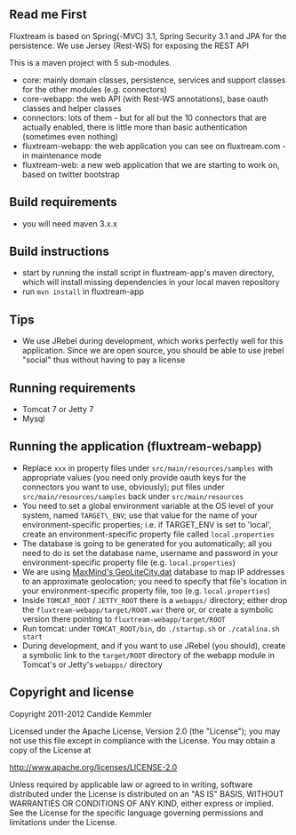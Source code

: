 Read me First
-------------

Fluxtream is based on Spring(-MVC) 3.1, Spring Security 3.1 and JPA for the persistence. We use Jersey (Rest-WS) for exposing the REST API

This is a maven project with 5 sub-modules.

* core: mainly domain classes, persistence, services and support classes for the other modules (e.g. connectors)
* core-webapp: the web API (with Rest-WS annotations), base oauth classes and helper classes
* connectors: lots of them - but for all but the 10 connectors that are actually enabled, there is little more than basic authentication (sometimes even nothing)
* fluxtream-webapp: the web application you can see on fluxtream.com - in maintenance mode
* fluxtream-web: a new web application that we are starting to work on, based on twitter bootstrap

Build requirements
------------------

* you will need maven 3.x.x

Build instructions
------------------

* start by running the install script in fluxtream-app's maven directory, which will install missing dependencies in your local maven repository
* run `mvn install` in fluxtream-app

Tips
----

* We use JRebel during development, which works perfectly well for this application. Since we are open source, you should be able to use jrebel "social" thus without having to pay a license

Running requirements
--------------------

* Tomcat 7 or Jetty 7
* Mysql

Running the application (fluxtream-webapp)
------------------------------------------
* Replace `xxx` in property files under `src/main/resources/samples` with appropriate values (you need only provide oauth keys for the connectors you want to use, obviously); put files under `src/main/resources/samples` back under `src/main/resources`
* You need to set a global environment variable at the OS level of your system, named `TARGET\_ENV`; use that value for the name of your environment-specific properties; i.e. if TARGET_ENV is set to 'local', create an environment-specific property file called `local.properties`
* The database is going to be generated for you automatically; all you need to do is set the database name, username and password in your environment-specific property file (e.g. `local.properties`)
* We are using [MaxMind's GeoLiteCity.dat](http://www.maxmind.com) database to map IP addresses to an approximate geolocation; you need to specify that file's location in your environment-specific property file, too (e.g. `local.properties`)
* Inside `TOMCAT_ROOT` / `JETTY_ROOT` there is a `webapps/` directory; either drop the `fluxtream-webapp/target/ROOT.war` there or, or create a symbolic version there pointing to `fluxtream-webapp/target/ROOT`
* Run tomcat: under `TOMCAT_ROOT/bin`, do `./startup.sh` or `./catalina.sh start`
* During development, and if you want to use JRebel (you should), create a symbolic link to the `target/ROOT` directory of the webapp module in Tomcat's or Jetty's `webapps/` directory

Copyright and license
---------------------

Copyright 2011-2012 Candide Kemmler

Licensed under the Apache License, Version 2.0 (the "License");
you may not use this file except in compliance with the License.
You may obtain a copy of the License at

http://www.apache.org/licenses/LICENSE-2.0

Unless required by applicable law or agreed to in writing, software
distributed under the License is distributed on an "AS IS" BASIS,
WITHOUT WARRANTIES OR CONDITIONS OF ANY KIND, either express or implied.
See the License for the specific language governing permissions and
limitations under the License.